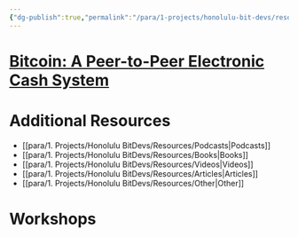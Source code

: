 ```yaml
---
{"dg-publish":true,"permalink":"/para/1-projects/honolulu-bit-devs/resources/honolulu-bitcoin-resources/","title":"Resources","tags":["bitdevs, bitcoin, resource"],"noteIcon":"3","created":"2023-04-15T13:55:40.185-10:00","updated":"2023-04-15T14:31:04.487-10:00"}
---
```



# [Bitcoin: A Peer-to-Peer Electronic Cash System](https://bitcoin.org/bitcoin.pdf)

# Additional Resources
- [[para/1. Projects/Honolulu BitDevs/Resources/Podcasts\|Podcasts]]
- [[para/1. Projects/Honolulu BitDevs/Resources/Books\|Books]]
- [[para/1. Projects/Honolulu BitDevs/Resources/Videos\|Videos]]
- [[para/1. Projects/Honolulu BitDevs/Resources/Articles\|Articles]]
- [[para/1. Projects/Honolulu BitDevs/Resources/Other\|Other]]

# Workshops